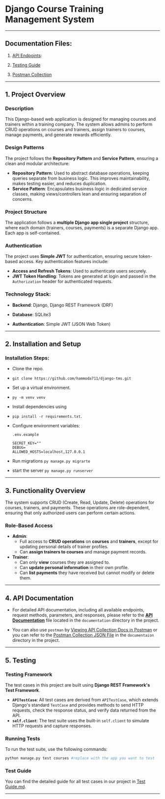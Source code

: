 # Django Course Training Management System

---------

## Documentation Files:

1. [API Endpoints](documentation/API_ENDPOINTS.md):

2. [Testing Guide](documentation/TESTS.md) 

3. [Postman Collection](documentation/Postman_Collection.json) 

------------

## **1. Project Overview**

### Description

This Django-based web application is designed for managing courses and trainers within a training company. The system allows admins to perform CRUD operations on courses and trainers, assign trainers to courses, manage payments, and generate rewards efficiently. 

### Design Patterns

The project follows the **Repository Pattern** and **Service Pattern**, ensuring a clean and modular architecture:

- **Repository Pattern**: Used to abstract database operations, keeping queries separate from business logic. This improves maintainability, makes testing easier, and reduces duplication.
- **Service Pattern**: Encapsulates business logic in dedicated service classes, making views/controllers lean and ensuring separation of concerns.

### **Project Structure**

The application follows a **multiple Django app single project** structure, where each domain (trainers, courses, payments) is a separate Django app. Each app is self-contained.

### **Authentication**

The project uses **Simple JWT** for authentication, ensuring secure token-based access. Key authentication features include:

- **Access and Refresh Tokens**: Used to authenticate users securely.
- **JWT Token Handling**: Tokens are generated at login and passed in the `Authorization` header for authenticated requests.

### **Technology Stack**:

- **Backend**: Django, Django REST Framework (DRF)

- **Database**: SQLite3

- **Authentication**: Simple JWT (JSON Web Token)

---------------

## **2. Installation and Setup**

### **Installation Steps**:

- Clone the repo.

- `git clone https://github.com/hammoda711/django-tms.git`

- Set up a virtual environment.

- `py -m venv venv`

- Install dependencies using

- `pip install -r requirements.txt`.

- Configure environment variables: 
  
  `.env.example`
  
  ```.env
  SECRET_KEY=""
  DEBUG=
  ALLOWED_HOSTS=localhost,127.0.0.1
  ```

- Run migrations `py manage.py migrarte`

- start the server `py manage.py runserver`

------------

## 3. Functionality Overview

The system supports CRUD (Create, Read, Update, Delete) operations for courses, trainers, and payments. These operations are role-dependent, ensuring that only authorized users can perform certain actions.

### Role-Based Access

- **Admin**:
  - Full access to **CRUD operations** on **courses** and **trainers**, except for updating personal details of trainer profiles.
  - Can **assign trainers to courses** and manage payment records.
- **Trainer**:
  - Can only **view** courses they are assigned to.
  - Can **update personal information** in their own profile.
  - Can **list payments** they have received but cannot modify or delete them.

----------

## **4. API Documentation**

- For detailed API documentation, including all available endpoints, request methods, parameters, and responses, please refer to the **[API Documentation](documentation/API_ENDPOINTS.md)** file located in the `documentation` directory in the project.

- You can also use `postman` by [Viewing API Collection Docs in Postman](https://documenter.getpostman.com/view/38668715/2sAYQiB7ae) or you can refer to the [<u>Postman Collection JSON File</u>](documentation/Postman_Collection.json) in the `documentaion` directory in the project.

----------

## **5. Testing**

### **Testing Framework**

The test cases in this project are built using **Django REST Framework's Test Framework**. 

- **`APITestCase`**: All test cases are derived from `APITestCase`, which extends Django's standard `TestCase` and provides methods to send HTTP requests, check the response status, and verify data returned from the API.
- **`self.client`**: The test suite uses the built-in `self.client` to simulate HTTP requests and capture responses. 

### Running Tests

To run the test suite, use the following commands:

```bash
python manage.py test courses #replace with the app you want to test
```

### Test Guide

You can find the detailed guide for all test cases in our project in [Test Guide.md](documentation/TESTS.md).

-------
